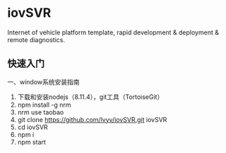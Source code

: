 # iovSVR
Internet of vehicle platform template, rapid development &amp; deployment &amp; remote diagnostics.

## 快速入门 ##

一、window系统安装指南

1. 下载和安装nodejs（8.11.4），git工具（TortoiseGit）
2. npm install -g nrm
3. nrm use taobao
4. git clone https://github.com/lvyv/iovSVR.git iovSVR
5. cd iovSVR
6. npm i
7. npm start